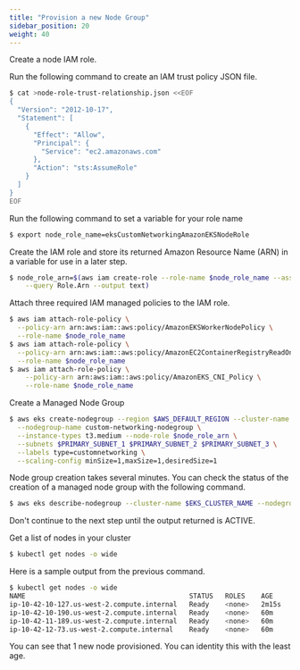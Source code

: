 ```yaml
---
title: "Provision a new Node Group"
sidebar_position: 20
weight: 40
---
```


Create a node IAM role.

Run the following command to create an IAM trust policy JSON file.

```bash expectError=true
$ cat >node-role-trust-relationship.json <<EOF
{
  "Version": "2012-10-17",
  "Statement": [
    {
      "Effect": "Allow",
      "Principal": {
        "Service": "ec2.amazonaws.com"
      },
      "Action": "sts:AssumeRole"
    }
  ]
}
EOF
```

Run the following command to set a variable for your role name

```bash expectError=true
$ export node_role_name=eksCustomNetworkingAmazonEKSNodeRole
```

Create the IAM role and store its returned Amazon Resource Name (ARN) in a variable for use in a later step.

```bash expectError=true
$ node_role_arn=$(aws iam create-role --role-name $node_role_name --assume-role-policy-document file://"node-role-trust-relationship.json" \
    --query Role.Arn --output text)
```

Attach three required IAM managed policies to the IAM role.

```bash expectError=true
$ aws iam attach-role-policy \
  --policy-arn arn:aws:iam::aws:policy/AmazonEKSWorkerNodePolicy \
  --role-name $node_role_name
$ aws iam attach-role-policy \
  --policy-arn arn:aws:iam::aws:policy/AmazonEC2ContainerRegistryReadOnly \
  --role-name $node_role_name
$ aws iam attach-role-policy \
    --policy-arn arn:aws:iam::aws:policy/AmazonEKS_CNI_Policy \
    --role-name $node_role_name
```

Create a Managed Node Group

```bash expectError=true
$ aws eks create-nodegroup --region $AWS_DEFAULT_REGION --cluster-name $EKS_CLUSTER_NAME \
  --nodegroup-name custom-networking-nodegroup \
  --instance-types t3.medium --node-role $node_role_arn \
  --subnets $PRIMARY_SUBNET_1 $PRIMARY_SUBNET_2 $PRIMARY_SUBNET_3 \
  --labels type=customnetworking \
  --scaling-config minSize=1,maxSize=1,desiredSize=1
```

Node group creation takes several minutes. You can check the status of the creation of a managed node group with the following command.

```bash expectError=true
$ aws eks describe-nodegroup --cluster-name $EKS_CLUSTER_NAME --nodegroup-name custom-networking-nodegroup --query nodegroup.status --output text
```

Don't continue to the next step until the output returned is ACTIVE.

Get a list of nodes in your cluster

```bash expectError=true
$ kubectl get nodes -o wide
```

Here is a sample output from the previous command.
```bash expectError=true
$ kubectl get nodes -o wide
NAME                                         STATUS   ROLES    AGE     VERSION               INTERNAL-IP    EXTERNAL-IP   OS-IMAGE         KERNEL-VERSION                 CONTAINER-RUNTIME
ip-10-42-10-127.us-west-2.compute.internal   Ready    <none>   2m15s   v1.23.9-eks-ba74326   10.42.10.127   <none>        Amazon Linux 2   5.4.219-126.411.amzn2.x86_64   docker://20.10.17
ip-10-42-10-190.us-west-2.compute.internal   Ready    <none>   60m     v1.23.9-eks-ba74326   10.42.10.190   <none>        Amazon Linux 2   5.4.217-126.408.amzn2.x86_64   docker://20.10.17
ip-10-42-11-189.us-west-2.compute.internal   Ready    <none>   60m     v1.23.9-eks-ba74326   10.42.11.189   <none>        Amazon Linux 2   5.4.217-126.408.amzn2.x86_64   docker://20.10.17
ip-10-42-12-73.us-west-2.compute.internal    Ready    <none>   60m     v1.23.9-eks-ba74326   10.42.12.73    <none>        Amazon Linux 2   5.4.217-126.408.amzn2.x86_64   docker://20.10.17
```

You can see that 1 new node provisioned. You can identity this with the least age.


